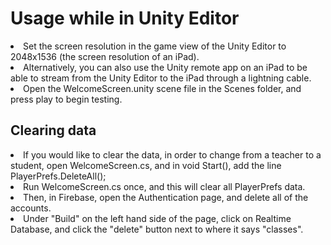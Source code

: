 <h1>Usage while in Unity Editor</h1>

<li>Set the screen resolution in the game view of the Unity Editor to 2048x1536 (the screen resolution of an iPad).</li>
<li>Alternatively, you can also use the Unity remote app on an iPad to be able to stream from the Unity Editor to the iPad through a lightning cable.</li>
<li>Open the WelcomeScreen.unity scene file in the Scenes folder, and press play to begin testing.</li>

<h2>Clearing data</h2>

<li>If you would like to clear the data, in order to change from a teacher to a student, open WelcomeScreen.cs, and in void Start(), add the line PlayerPrefs.DeleteAll();</li>
<li>Run WelcomeScreen.cs once, and this will clear all PlayerPrefs data.</li>
<li>Then, in Firebase, open the Authentication page, and delete all of the accounts.</li>
<li>Under "Build" on the left hand side of the page, click on Realtime Database, and click the "delete" button next to where it says "classes".</li>

